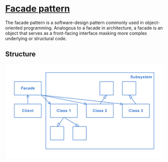 # [Facade pattern](https://en.wikipedia.org/wiki/Facade_pattern)
The facade pattern is a software-design pattern commonly used in object-oriented programming. Analogous to a facade in architecture, a facade is an object that serves as a front-facing interface masking more complex underlying or structural code.

## Structure
<img src="./Structure.png" />
